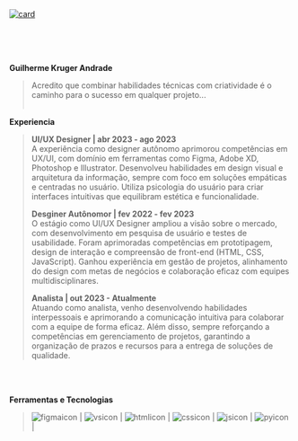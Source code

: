 
<a href="https://www.linkedin.com/in/krugergui/" target="_blank">
    <img src="https://github.com/user-attachments/assets/11f2e197-74a0-4bab-a788-f7e70bcd5837" alt="card">
</a>

<br><br><br>

**Guilherme Kruger Andrade**<br>
> Acredito que combinar habilidades técnicas com criatividade é o caminho para o sucesso em qualquer projeto... <br><br>


**Experiencia**<br>
> **UI/UX Designer | abr 2023 - ago 2023<br>**
> A experiência como designer autônomo aprimorou competências em UX/UI, com domínio em ferramentas como Figma, Adobe XD, Photoshop e Illustrator. Desenvolveu habilidades em design visual e arquitetura da informação, sempre com foco em soluções empáticas e centradas no usuário. Utiliza psicologia do usuário para criar interfaces intuitivas que equilibram estética e funcionalidade.
>
> 
> **Desginer Autônomor | fev 2022 - fev 2023**<br>
> O estágio como UI/UX Designer ampliou a visão sobre o mercado, com desenvolvimento em pesquisa de usuário e testes de usabilidade. Foram aprimoradas competências em prototipagem, design de interação e compreensão de front-end (HTML, CSS, JavaScript). Ganhou experiência em gestão de projetos, alinhamento do design com metas de negócios e colaboração eficaz com equipes multidisciplinares.
>
> 
> **Analista | out 2023 - Atualmente**<br>
> Atuando como analista, venho desenvolvendo habilidades interpessoais e aprimorando a comunicação intuitiva para colaborar com a equipe de forma eficaz. Além disso, sempre reforçando a competências em gerenciamento de projetos, garantindo a organização de prazos e recursos para a entrega de soluções de qualidade. 

<br><br>

**Ferramentas e Tecnologias**<br>
> ![figmaicon](https://github.com/user-attachments/assets/2307d52f-c2b1-47d8-901a-6cf0f7136b80) |
> ![vsicon](https://github.com/user-attachments/assets/f77086df-9886-4948-975f-4b82fff3ad40) |
> ![htmlicon](https://github.com/user-attachments/assets/370c27bb-450f-471b-8cb8-8ff00d175609) |
> ![cssicon](https://github.com/user-attachments/assets/92b3def2-422f-4b38-a571-dd7a39ca7df8) |
> ![jsicon](https://github.com/user-attachments/assets/cfeb5809-152c-4661-a169-4a515f88a1f6) |
> ![pyicon](https://github.com/user-attachments/assets/eef7c297-1ba9-4ef6-a8ac-aedcb61ac79e) |





